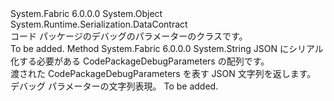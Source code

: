 <Type Name="CodePackageDebugParameters" FullName="System.Fabric.CodePackageDebugParameters">
  <TypeSignature Language="C#" Value="public class CodePackageDebugParameters" />
  <TypeSignature Language="ILAsm" Value=".class public auto ansi beforefieldinit CodePackageDebugParameters extends System.Object" />
  <TypeSignature Language="DocId" Value="T:System.Fabric.CodePackageDebugParameters" />
  <TypeSignature Language="VB.NET" Value="Public Class CodePackageDebugParameters" />
  <TypeSignature Language="F#" Value="type CodePackageDebugParameters = class" />
  <AssemblyInfo>
    <AssemblyName>System.Fabric</AssemblyName>
    <AssemblyVersion>6.0.0.0</AssemblyVersion>
  </AssemblyInfo>
  <Base>
    <BaseTypeName>System.Object</BaseTypeName>
  </Base>
  <Interfaces />
  <Attributes>
    <Attribute>
      <AttributeName>System.Runtime.Serialization.DataContract</AttributeName>
    </Attribute>
  </Attributes>
  <Docs>
    <summary>
      <para>コード パッケージのデバッグのパラメーターのクラスです。</para>
    </summary>
    <remarks>To be added.</remarks>
  </Docs>
  <Members>
    <Member MemberName="GetDebugParameters">
      <MemberSignature Language="C#" Value="public static string GetDebugParameters (System.Fabric.CodePackageDebugParameters[] debugParameters);" />
      <MemberSignature Language="ILAsm" Value=".method public static hidebysig string GetDebugParameters(class System.Fabric.CodePackageDebugParameters[] debugParameters) cil managed" />
      <MemberSignature Language="DocId" Value="M:System.Fabric.CodePackageDebugParameters.GetDebugParameters(System.Fabric.CodePackageDebugParameters[])" />
      <MemberSignature Language="VB.NET" Value="Public Shared Function GetDebugParameters (debugParameters As CodePackageDebugParameters()) As String" />
      <MemberSignature Language="F#" Value="static member GetDebugParameters : System.Fabric.CodePackageDebugParameters[] -&gt; string" Usage="System.Fabric.CodePackageDebugParameters.GetDebugParameters debugParameters" />
      <MemberType>Method</MemberType>
      <AssemblyInfo>
        <AssemblyName>System.Fabric</AssemblyName>
        <AssemblyVersion>6.0.0.0</AssemblyVersion>
      </AssemblyInfo>
      <ReturnValue>
        <ReturnType>System.String</ReturnType>
      </ReturnValue>
      <Parameters>
        <Parameter Name="debugParameters" Type="System.Fabric.CodePackageDebugParameters[]" />
      </Parameters>
      <Docs>
        <param name="debugParameters">
          <para>JSON にシリアル化する必要がある CodePackageDebugParameters の配列です。 </para>
        </param>
        <summary>
          <para>
            渡された CodePackageDebugParameters を表す JSON 文字列を返します。
            </para>
        </summary>
        <returns>
          <para>デバッグ パラメーターの文字列表現。</para>
        </returns>
        <remarks>To be added.</remarks>
      </Docs>
    </Member>
  </Members>
</Type>